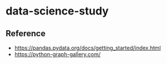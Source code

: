 # data-science-study

## Reference
- https://pandas.pydata.org/docs/getting_started/index.html
- https://python-graph-gallery.com/
 
